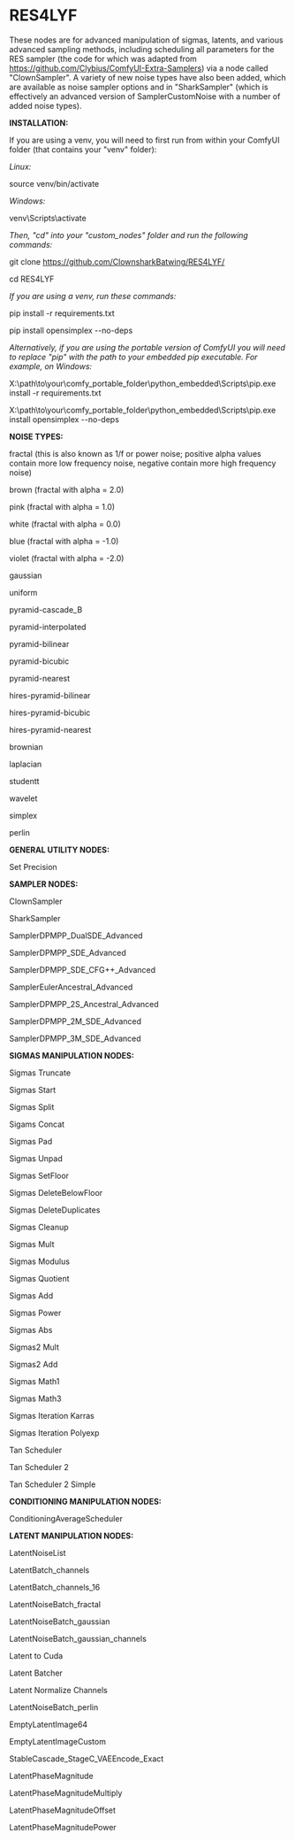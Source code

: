 # RES4LYF

These nodes are for advanced manipulation of sigmas, latents, and various advanced sampling methods, including scheduling all parameters for the RES sampler (the code for which was adapted from https://github.com/Clybius/ComfyUI-Extra-Samplers) via a node called "ClownSampler". A variety of new noise types have also been added, which are available as noise sampler options and in "SharkSampler" (which is effectively an advanced version of SamplerCustomNoise with a number of added noise types).

**INSTALLATION:** 

If you are using a venv, you will need to first run from within your ComfyUI folder (that contains your "venv" folder):

_Linux:_

source venv/bin/activate

_Windows:_

venv\Scripts\activate

_Then, "cd" into your "custom_nodes" folder and run the following commands:_

git clone https://github.com/ClownsharkBatwing/RES4LYF/

cd RES4LYF

_If you are using a venv, run these commands:_

pip install -r requirements.txt

pip install opensimplex --no-deps

_Alternatively, if you are using the portable version of ComfyUI you will need to replace "pip" with the path to your embedded pip executable. For example, on Windows:_

X:\path\to\your\comfy_portable_folder\python_embedded\Scripts\pip.exe install -r requirements.txt

X:\path\to\your\comfy_portable_folder\python_embedded\Scripts\pip.exe install opensimplex --no-deps

**NOISE TYPES:**

fractal (this is also known as 1/f or power noise; positive alpha values contain more low frequency noise, negative contain more high frequency noise)

brown (fractal with alpha = 2.0)

pink (fractal with alpha = 1.0)

white (fractal with alpha = 0.0)

blue (fractal with alpha = -1.0)

violet (fractal with alpha = -2.0)

gaussian

uniform

pyramid-cascade_B

pyramid-interpolated

pyramid-bilinear

pyramid-bicubic

pyramid-nearest

hires-pyramid-bilinear

hires-pyramid-bicubic

hires-pyramid-nearest

brownian

laplacian

studentt

wavelet

simplex

perlin

**GENERAL UTILITY NODES:**

Set Precision

**SAMPLER NODES:**

ClownSampler

SharkSampler

SamplerDPMPP_DualSDE_Advanced

SamplerDPMPP_SDE_Advanced

SamplerDPMPP_SDE_CFG++_Advanced

SamplerEulerAncestral_Advanced

SamplerDPMPP_2S_Ancestral_Advanced

SamplerDPMPP_2M_SDE_Advanced

SamplerDPMPP_3M_SDE_Advanced

**SIGMAS MANIPULATION NODES:**

Sigmas Truncate

Sigmas Start

Sigmas Split

Sigams Concat

Sigmas Pad

Sigmas Unpad

Sigmas SetFloor

Sigmas DeleteBelowFloor

Sigmas DeleteDuplicates

Sigmas Cleanup

Sigmas Mult

Sigmas Modulus

Sigmas Quotient

Sigmas Add

Sigmas Power

Sigmas Abs

Sigmas2 Mult

Sigmas2 Add

Sigmas Math1

Sigmas Math3

Sigmas Iteration Karras

Sigmas Iteration Polyexp

Tan Scheduler

Tan Scheduler 2

Tan Scheduler 2 Simple

**CONDITIONING MANIPULATION NODES:**

ConditioningAverageScheduler

**LATENT MANIPULATION NODES:**

LatentNoiseList

LatentBatch_channels

LatentBatch_channels_16

LatentNoiseBatch_fractal

LatentNoiseBatch_gaussian

LatentNoiseBatch_gaussian_channels

Latent to Cuda

Latent Batcher

Latent Normalize Channels

LatentNoiseBatch_perlin

EmptyLatentImage64

EmptyLatentImageCustom

StableCascade_StageC_VAEEncode_Exact

LatentPhaseMagnitude

LatentPhaseMagnitudeMultiply

LatentPhaseMagnitudeOffset

LatentPhaseMagnitudePower

